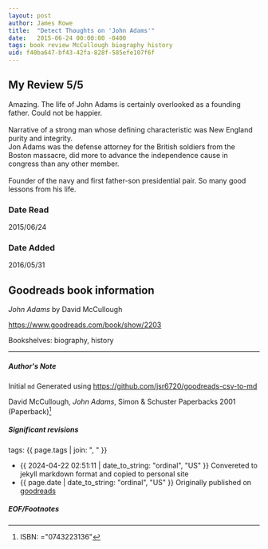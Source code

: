 ```yaml
---
layout: post
author: James Rowe
title:  "Detect Thoughts on 'John Adams'"
date:   2015-06-24 00:00:00 -0400
tags: book review McCullough biography history
uid: f40ba647-bf43-42fa-828f-585efe107f6f
---
```


<!-- highly dependent on how you personally use jekyll templates, and how you want this to show up -->
<!-- escape any jekyll keys with double brackets -->

## My Review 5/5

Amazing. The life of John Adams is certainly overlooked as a founding father. Could not be happier.<br/><br/>Narrative of a strong man whose defining characteristic was New England purity and integrity.<br/>Jon Adams was the defense attorney for the British soldiers from the Boston massacre, did more to advance the independence cause in congress than any other member. <br/><br/>Founder of the navy and first father-son presidential pair. So many good lessons from his life.

### Date Read
2015/06/24

### Date Added
2016/05/31

## Goodreads book information

*John Adams* by David McCullough

https://www.goodreads.com/book/show/2203

Bookshelves: biography, history

---

##### Author's Note

Initial `md` Generated using https://github.com/jsr6720/goodreads-csv-to-md

David McCullough, *John Adams*,  Simon & Schuster Paperbacks 2001 (Paperback)[^1]

##### Significant revisions

tags: {{ page.tags | join: ", " }} <!-- todo move this somewhere -->

- {{ 2024-04-22 02:51:11 | date_to_string: "ordinal", "US" }} Convereted to jekyll markdown format and copied to personal site
- {{ page.date | date_to_string: "ordinal", "US" }} Originally published on [goodreads](https://www.goodreads.com)

##### EOF/Footnotes

[^1]: ISBN: ="0743223136"